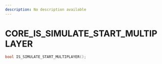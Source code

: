```yaml
---
description: No description available 
---
```


# CORE\_IS_SIMULATE_START_MULTIPLAYER

```cpp
bool IS_SIMULATE_START_MULTIPLAYER();
```